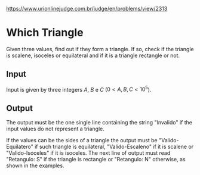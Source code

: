 https://www.urionlinejudge.com.br/judge/en/problems/view/2313

# Which Triangle

Given three values, find out if they form a triangle. If so, check if the
triangle is scalene, isoceles or equilateral and if it is a triangle rectangle
or not.

## Input

Input is given by three integers $A$, $B$ e $C$ ($0 < A,B,C < 10^5$).

## Output

The output must be the one single line containing the string "Invalido" if the
input values do not represent a triangle.

If the values can be the sides of a triangle the output must be
"Valido-Equilatero" if such triangle is equilateral, "Valido-Escaleno" if it
is scalene or "Valido-Isoceles" if it is isoceles. The next line of output
must read "Retangulo: S" if the triangle is rectangle or "Retangulo: N"
otherwise, as shown in the examples.
